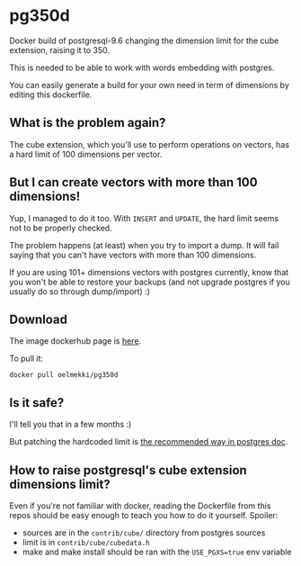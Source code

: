 # pg350d

Docker build of postgresql-9.6 changing the dimension limit for the cube extension, raising it to 350.

This is needed to be able to work with words embedding with postgres.

You can easily generate a build for your own need in term of dimensions by editing this dockerfile.


## What is the problem again?

The cube extension, which you'll use to perform operations on vectors, has a hard limit of 100 dimensions per vector.


## But I can create vectors with more than 100 dimensions!

Yup, I managed to do it too. With `INSERT` and `UPDATE`, the hard limit seems not to be properly checked.

The problem happens (at least) when you try to import a dump. It will fail saying that you can't have
vectors with more than 100 dimensions.

If you are using 101+ dimensions vectors with postgres currently, know that you won't be able to restore
your backups (and not upgrade postgres if you usually do so through dump/import) :)



## Download

The image dockerhub page is [here](https://hub.docker.com/r/oelmekki/pg350d/).

To pull it:

```
docker pull oelmekki/pg350d
```


## Is it safe?

I'll tell you that in a few months :)

But patching the hardcoded limit is [the recommended way in postgres doc](https://www.postgresql.org/docs/9.5/static/cube.html#AEN169535).


## How to raise postgresql's cube extension dimensions limit?

Even if you're not familiar with docker, reading the Dockerfile from this repos
should be easy enough to teach you how to do it yourself. Spoiler:

* sources are in the `contrib/cube/` directory from postgres sources
* limit is in `contrib/cube/cubedata.h`
* make and make install should be ran with the `USE_PGXS=true` env variable

